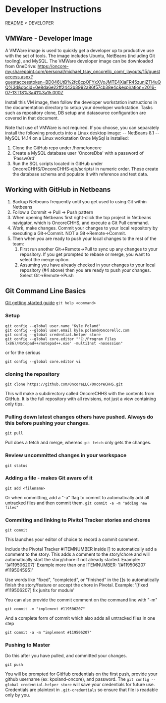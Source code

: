 # Developer Instructions
[README](README.md) > DEVELOPER

## VMWare - Developer Image
A VMWare image is used to quickly get a developer up to productive use with the set of tools. The image includes Ubuntu, NetBeans (including Git tooling), and MySQL. The VMWare developer image can be downloaded from OneDrive: https://oncore-my.sharepoint.com/personal/michael_tsay_oncorellc_com/_layouts/15/guestaccess.aspx?guestaccesstoken=BD046UtB%2fc8cpOFYxXVoJMTE4XjaFR45zunjZTl4uQQ%3d&docid=0e8da6e22ff2443b3992a86f57cb38e4c&expiration=2016-07-13T18%3a41%3a15.000Z  
  
Install this VM image, then follow the developer workstation instructions in the documentation directory to setup your developer workstation.  Tasks such as repository clone, DB setup and datasource configuration are covered in that document.  
  
Note that use of VMWare is not required. If you choose, you can separately install the following products into a Linux desktop image:
-- NetBeans 8.1
-- MySQL 14.14 on a Linux workstation
Once MySql is installed:
1. Clone the GitHub repo under /home/oncore 
2. Create a MySQL database user 'OncoreDba' with a password of 'Passw0rd'
3. Run the SQL scripts located in GitHub under OncoreCHHS/OncoreCHHS-ejb/scripts/ in numeric order. These create the database schema and populate it with reference and test data.
  
## Working with GitHub in Netbeans
1. Backup Netbeans frequently until you get used to using Git within Netbeans
2. Follow a Commit -> Pull -> Push pattern
3. When opening Netbeans first right-click the top project in Netbeans navigator, which is OncoreCHHS, and execute a Git Pull command.
4. Work, make changes. Commit your changes to your local repository by executing a Git→Commit. NOT a Git→Remote→Commit.
5. Then when you are ready to push your local changes to the rest of the team:
    1. First run another Git→Remote→Pull to sync up any changes to your repository.   If you get prompted to rebase or merge, you want to select the merge option. 
    2. Assuming you have already checked in your changes to your local repository (#4 above) then you are ready to push your changes.  Select Git→Remote→Push

## Git Command Line Basics
[Git getting started guide](https://git-scm.com/book/en/v2/Getting-Started-The-Command-Line)
```git help <command>```

### Setup
```
git config --global user.name "Kyle Poland"
git config --global user.email kyle.poland@oncorellc.com
git config --global credential.helper store
git config --global core.editor "'C:/Program Files (x86)/Notepad++/notepad++.exe' -multiInst -nosession"
```
or for the serious
```
git config --global core.editor vi
```

### cloning the repository
```
git clone https://github.com/OncoreLLC/OncoreCHHS.git
```
This will make a subdirectory called OncoreCHHS with the contents from GitHub. It is the full repository with all revisions, not just a view containing only tips.

### Pulling down latest changes others have pushed. Always do this before pushing your changes.
```
git pull
```

Pull does a fetch and merge, whereas `git fetch` only gets the changes.

### Review uncommitted changes in your workspace
```git status```

### Adding a file - makes Git aware of it
```
git add <filename>
```
Or when committing, add a "-a" flag to commit to automatically add all untracked files and then commit them.
```git commit -a -m "adding new files"```

### Commiting and linking to Pivitol Tracker stories and chores
```
git commit
```
This launches your editor of choice to record a commit comment.

Include the Pivotal Tracker #ITEMNUMBER inside [] to automatically add a comment to the story. This adds a comment to the story/chore and will automatically start the story/chore if not already started.
Example: '[#119506207]'
Example more than one ITEMNUMBER: '[#119506207 #119504595]'

Use words like "fixed", "completed", or "finished" in the []s to automatically finish the story/feature or accept the chore in Pivotal.
Example: '[fixed #119506207] fix junits for module'

You can also provide the commit comment on the command line with "-m"
```
git commit -m "implement #119506207"
```
And a complete form of commit which also adds all untracked files in one step
```
git commit -a -m "implement #119506207"
```

### Pushing to Master
Do this after you have pulled, and committed your changes.
```
git push
```
You will be prompted for GitHub credentials on the first push, provide your github username (ex: kpoland-oncore), and password. The `git config --global credential.helper store` will save your credentials for future use.  Credentials are plaintext in `.git-credentials` so ensure that file is readable only by you.
